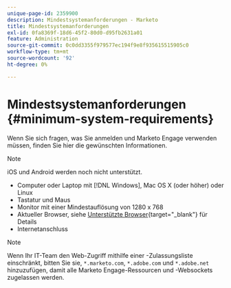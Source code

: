 ```yaml
---
unique-page-id: 2359900
description: Mindestsystemanforderungen - Marketo
title: Mindestsystemanforderungen
exl-id: 0fa8369f-18d6-45f2-80d0-d95fb2631a01
feature: Administration
source-git-commit: 0c0dd3355f979577ec194f9e8f935615515905c0
workflow-type: tm+mt
source-wordcount: '92'
ht-degree: 0%

---
```


# Mindestsystemanforderungen {#minimum-system-requirements}

Wenn Sie sich fragen, was Sie anmelden und Marketo Engage verwenden müssen, finden Sie hier die gewünschten Informationen.

>[!NOTE]
>
>iOS und Android werden noch nicht unterstützt.

* Computer oder Laptop mit [!DNL Windows], Mac OS X (oder höher) oder Linux
* Tastatur und Maus
* Monitor mit einer Mindestauflösung von 1280 x 768
* Aktueller Browser, siehe [Unterstützte Browser](/help/marketo/product-docs/administration/setup-administration/supported-browsers.md){target="_blank"} für Details
* Internetanschluss

>[!NOTE]
>
>Wenn Ihr IT-Team den Web-Zugriff mithilfe einer -Zulassungsliste einschränkt, bitten Sie sie, `*.marketo.com`, `*.adobe.com` und `*.adobe.net` hinzuzufügen, damit alle Marketo Engage-Ressourcen und -Websockets zugelassen werden.
